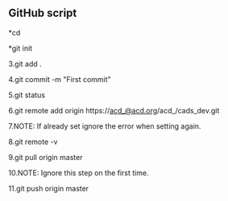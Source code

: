 ## GitHub script

*cd

*git init

3.git add .

4.git commit -m "First commit"

5.git status

6.git remote add origin https://acd_@acd.org/acd_/cads_dev.git

7.NOTE: If already set ignore the error when setting again.

8.git remote -v

9.git pull origin master

10.NOTE: Ignore this step on the first time.

11.git push origin master


